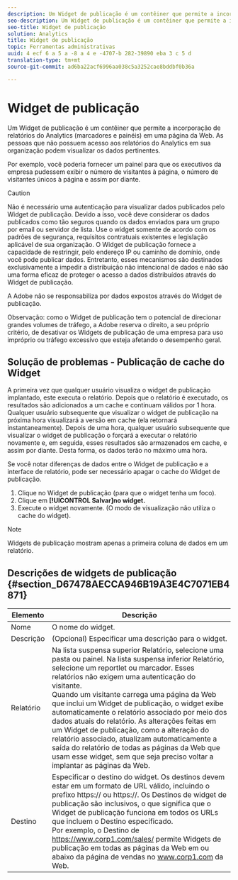 ```yaml
---
description: Um Widget de publicação é um contêiner que permite a incorporação de relatórios de marketing (somente marcadores e painéis) em uma página da Web. As pessoas que não possuem acesso aos relatórios de marketing em sua organização podem visualizar os dados pertinentes.
seo-description: Um Widget de publicação é um contêiner que permite a incorporação de relatórios de marketing (somente marcadores e painéis) em uma página da Web. As pessoas que não possuem acesso aos relatórios de marketing em sua organização podem visualizar os dados pertinentes.
seo-title: Widget de publicação
solution: Analytics
title: Widget de publicação
topic: Ferramentas administrativas
uuid: 4 ecf 6 a 5 a -8 a 4 e -4707-b 282-39890 eba 3 c 5 d
translation-type: tm+mt
source-git-commit: ad6ba22acf6996aa038c5a3252cae8bddbf0b36a

---
```



# Widget de publicação

Um Widget de publicação é um contêiner que permite a incorporação de relatórios do Analytics (marcadores e painéis) em uma página da Web. As pessoas que não possuem acesso aos relatórios do Analytics em sua organização podem visualizar os dados pertinentes.

Por exemplo, você poderia fornecer um painel para que os executivos da empresa pudessem exibir o número de visitantes à página, o número de visitantes únicos à página e assim por diante.

>[!CAUTION]
>
>Não é necessário uma autenticação para visualizar dados publicados pelo Widget de publicação. Devido a isso, você deve considerar os dados publicados como tão seguros quando os dados enviados para um grupo por email ou servidor de lista. Use o widget somente de acordo com os padrões de segurança, requisitos contratuais existentes e legislação aplicável de sua organização. O Widget de publicação fornece a capacidade de restringir, pelo endereço IP ou caminho de domínio, onde você pode publicar dados. Entretanto, esses mecanismos são destinados exclusivamente a impedir a distribuição não intencional de dados e não são uma forma eficaz de proteger o acesso a dados distribuídos através do Widget de publicação.
>
>A Adobe não se responsabiliza por dados expostos através do Widget de publicação.

Observação: como o Widget de publicação tem o potencial de direcionar grandes volumes de tráfego, a Adobe reserva o direito, a seu próprio critério, de desativar os Widgets de publicação de uma empresa para uso impróprio ou tráfego excessivo que esteja afetando o desempenho geral.

## Solução de problemas - Publicação de cache do Widget

A primeira vez que qualquer usuário visualiza o widget de publicação implantado, este executa o relatório. Depois que o relatório é executado, os resultados são adicionados a um cache e continuam válidos por 1 hora. Qualquer usuário subsequente que visualizar o widget de publicação na próxima hora visualizará a versão em cache (ela retornará instantaneamente). Depois de uma hora, qualquer usuário subsequente que visualizar o widget de publicação o forçará a executar o relatório novamente e, em seguida, esses resultados são armazenados em cache, e assim por diante. Desta forma, os dados terão no máximo uma hora.

Se você notar diferenças de dados entre o Widget de publicação e a interface de relatório, pode ser necessário apagar o cache do Widget de publicação.

1. Clique no Widget de publicação (para que o widget tenha um foco).
1. Clique em **[!UICONTROL Salvar]no widget.**
1. Execute o widget novamente. (O modo de visualização não utiliza o cache do widget).

>[!NOTE]
>
>Widgets de publicação mostram apenas a primeira coluna de dados em um relatório.

## Descrições de widgets de publicação {#section_D67478AECCA946B19A3E4C7071EB4871}

| Elemento | Descrição |
|--- |--- |
| Nome | O nome do widget. |
| Descrição | (Opcional) Especificar uma descrição para o widget. |
| Relatório | Na lista suspensa superior Relatório, selecione uma pasta ou painel. Na lista suspensa inferior Relatório, selecione um reportlet ou marcador.  Esses relatórios não exigem uma autenticação do visitante. <br>Quando um visitante carrega uma página da Web que inclui um Widget de publicação, o widget exibe automaticamente o relatório associado por meio dos dados atuais do relatório. As alterações feitas em um Widget de publicação, como a alteração do relatório associado, atualizam automaticamente a saída do relatório de todas as páginas da Web que usam esse widget, sem que seja preciso voltar a implantar as páginas da Web.</br> |
| Destino | Especificar o destino do widget.   Os destinos devem estar em um formato de URL válido, incluindo o prefixo https:// ou https://. Os Destinos de widget de publicação são inclusivos, o que significa que o Widget de publicação funciona em todos os URLs que incluem o Destino especificado. <br>Por exemplo, o Destino de https://www.corp1.com/sales/ permite Widgets de publicação em todas as páginas da Web em ou abaixo da página de vendas no www.corp1.com da Web.</br> |